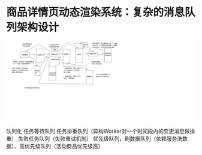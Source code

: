 # 商品详情页动态渲染系统：复杂的消息队列架构设计
![image](resources/assets/129/复杂的消息队列架构设计.png)

队列化
	任务等待队列
	任务排重队列（异构Worker对一个时间段内的变更消息做排重）
	失败任务队列（失败重试机制）
	优先级队列，刷数据队列（依赖服务洗数据）、高优先级队列（活动商品优先级高）